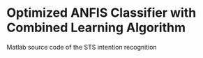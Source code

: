 # Optimized ANFIS Classifier with Combined Learning Algorithm
 Matlab source code of the STS intention recognition
